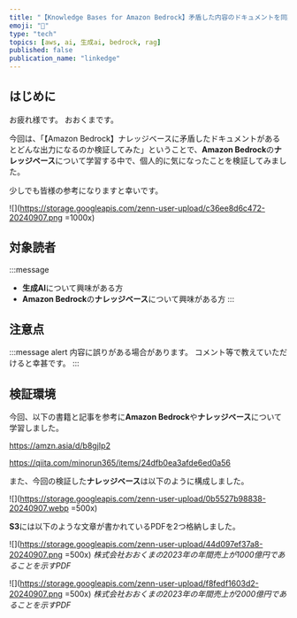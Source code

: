 ```yaml
---
title: "【Knowledge Bases for Amazon Bedrock】矛盾した内容のドキュメントを同期するとどう出力されるのか検証してみた"
emoji: "🧠"
type: "tech"
topics: [aws, ai, 生成ai, bedrock, rag]
published: false
publication_name: "linkedge"
---
```


## はじめに
お疲れ様です。
おおくまです。

今回は、「【Amazon Bedrock】ナレッジベースに矛盾したドキュメントがあるとどんな出力になるのか検証してみた」ということで、**Amazon Bedrock**の**ナレッジベース**について学習する中で、個人的に気になったことを検証してみました。

少しでも皆様の参考になりますと幸いです。

![](https://storage.googleapis.com/zenn-user-upload/c36ee8d6c472-20240907.png =1000x)

## 対象読者
:::message
- **生成AI**について興味がある方
- **Amazon Bedrock**の**ナレッジベース**について興味がある方
:::

## 注意点
:::message alert
内容に誤りがある場合があります。
コメント等で教えていただけると幸甚です。
:::

## 検証環境
今回、以下の書籍と記事を参考に**Amazon Bedrock**や**ナレッジベース**について学習しました。

https://amzn.asia/d/b8gjIp2

https://qiita.com/minorun365/items/24dfb0ea3afde6ed0a56

また、今回の検証した**ナレッジベース**は以下のように構成しました。

![](https://storage.googleapis.com/zenn-user-upload/0b5527b98838-20240907.webp =500x)

**S3**には以下のような文章が書かれているPDFを2つ格納しました。

![](https://storage.googleapis.com/zenn-user-upload/44d097ef37a8-20240907.png =500x)
*株式会社おおくまの2023年の年間売上が1000億円であることを示すPDF*

![](https://storage.googleapis.com/zenn-user-upload/f8fedf1603d2-20240907.png =500x)
*株式会社おおくまの2023年の年間売上が2000億円であることを示すPDF*
